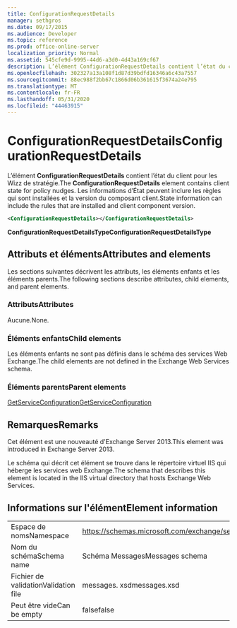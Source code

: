 ```yaml
---
title: ConfigurationRequestDetails
manager: sethgros
ms.date: 09/17/2015
ms.audience: Developer
ms.topic: reference
ms.prod: office-online-server
localization_priority: Normal
ms.assetid: 545cfe9d-9995-44d6-a3d0-4d43a169cf67
description: L’élément ConfigurationRequestDetails contient l’état du client pour les Wizz de stratégie. Les informations d’État peuvent inclure les règles qui sont installées et la version du composant client.
ms.openlocfilehash: 302327a13a108f1d87d39bdfd16346a6c43a7557
ms.sourcegitcommit: 88ec988f2bb67c1866d06b361615f3674a24e795
ms.translationtype: MT
ms.contentlocale: fr-FR
ms.lasthandoff: 05/31/2020
ms.locfileid: "44463915"
---
```

# <a name="configurationrequestdetails"></a><span data-ttu-id="b6ca8-104">ConfigurationRequestDetails</span><span class="sxs-lookup"><span data-stu-id="b6ca8-104">ConfigurationRequestDetails</span></span>

<span data-ttu-id="b6ca8-105">L’élément **ConfigurationRequestDetails** contient l’état du client pour les Wizz de stratégie.</span><span class="sxs-lookup"><span data-stu-id="b6ca8-105">The **ConfigurationRequestDetails** element contains client state for policy nudges.</span></span> <span data-ttu-id="b6ca8-106">Les informations d’État peuvent inclure les règles qui sont installées et la version du composant client.</span><span class="sxs-lookup"><span data-stu-id="b6ca8-106">State information can include the rules that are installed and client component version.</span></span> 
  
```XML
<ConfigurationRequestDetails></ConfigurationRequestDetails>
```

 <span data-ttu-id="b6ca8-107">**ConfigurationRequestDetailsType**</span><span class="sxs-lookup"><span data-stu-id="b6ca8-107">**ConfigurationRequestDetailsType**</span></span>
## <a name="attributes-and-elements"></a><span data-ttu-id="b6ca8-108">Attributs et éléments</span><span class="sxs-lookup"><span data-stu-id="b6ca8-108">Attributes and elements</span></span>

<span data-ttu-id="b6ca8-109">Les sections suivantes décrivent les attributs, les éléments enfants et les éléments parents.</span><span class="sxs-lookup"><span data-stu-id="b6ca8-109">The following sections describe attributes, child elements, and parent elements.</span></span>
  
### <a name="attributes"></a><span data-ttu-id="b6ca8-110">Attributs</span><span class="sxs-lookup"><span data-stu-id="b6ca8-110">Attributes</span></span>

<span data-ttu-id="b6ca8-111">Aucune.</span><span class="sxs-lookup"><span data-stu-id="b6ca8-111">None.</span></span>
  
### <a name="child-elements"></a><span data-ttu-id="b6ca8-112">Éléments enfants</span><span class="sxs-lookup"><span data-stu-id="b6ca8-112">Child elements</span></span>

<span data-ttu-id="b6ca8-113">Les éléments enfants ne sont pas définis dans le schéma des services Web Exchange.</span><span class="sxs-lookup"><span data-stu-id="b6ca8-113">The child elements are not defined in the Exchange Web Services schema.</span></span>
  
### <a name="parent-elements"></a><span data-ttu-id="b6ca8-114">Éléments parents</span><span class="sxs-lookup"><span data-stu-id="b6ca8-114">Parent elements</span></span>

[<span data-ttu-id="b6ca8-115">GetServiceConfiguration</span><span class="sxs-lookup"><span data-stu-id="b6ca8-115">GetServiceConfiguration</span></span>](getserviceconfiguration.md)
  
## <a name="remarks"></a><span data-ttu-id="b6ca8-116">Remarques</span><span class="sxs-lookup"><span data-stu-id="b6ca8-116">Remarks</span></span>

<span data-ttu-id="b6ca8-117">Cet élément est une nouveauté d'Exchange Server 2013.</span><span class="sxs-lookup"><span data-stu-id="b6ca8-117">This element was introduced in Exchange Server 2013.</span></span>
  
<span data-ttu-id="b6ca8-118">Le schéma qui décrit cet élément se trouve dans le répertoire virtuel IIS qui héberge les services web Exchange.</span><span class="sxs-lookup"><span data-stu-id="b6ca8-118">The schema that describes this element is located in the IIS virtual directory that hosts Exchange Web Services.</span></span>
  
## <a name="element-information"></a><span data-ttu-id="b6ca8-119">Informations sur l'élément</span><span class="sxs-lookup"><span data-stu-id="b6ca8-119">Element information</span></span>

|||
|:-----|:-----|
|<span data-ttu-id="b6ca8-120">Espace de noms</span><span class="sxs-lookup"><span data-stu-id="b6ca8-120">Namespace</span></span>  <br/> |https://schemas.microsoft.com/exchange/services/2006/messages  <br/> |
|<span data-ttu-id="b6ca8-121">Nom du schéma</span><span class="sxs-lookup"><span data-stu-id="b6ca8-121">Schema name</span></span>  <br/> |<span data-ttu-id="b6ca8-122">Schéma Messages</span><span class="sxs-lookup"><span data-stu-id="b6ca8-122">Messages schema</span></span>  <br/> |
|<span data-ttu-id="b6ca8-123">Fichier de validation</span><span class="sxs-lookup"><span data-stu-id="b6ca8-123">Validation file</span></span>  <br/> |<span data-ttu-id="b6ca8-124">messages. xsd</span><span class="sxs-lookup"><span data-stu-id="b6ca8-124">messages.xsd</span></span>  <br/> |
|<span data-ttu-id="b6ca8-125">Peut être vide</span><span class="sxs-lookup"><span data-stu-id="b6ca8-125">Can be empty</span></span>  <br/> |<span data-ttu-id="b6ca8-126">false</span><span class="sxs-lookup"><span data-stu-id="b6ca8-126">false</span></span>  <br/> |
   

